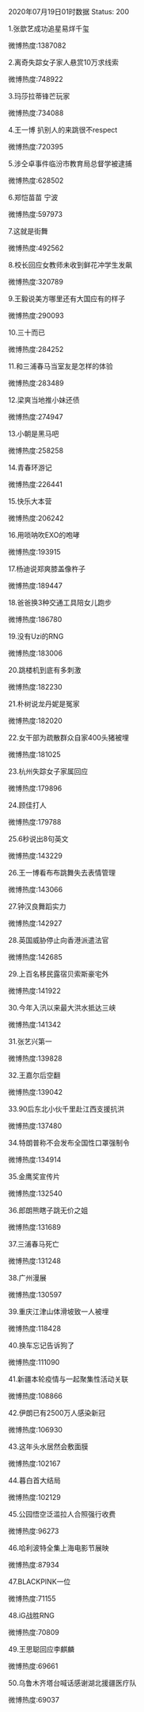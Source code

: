 2020年07月19日01时数据
Status: 200

1.张歆艺成功追星易烊千玺

微博热度:1387082

2.离奇失踪女子家人悬赏10万求线索

微博热度:748922

3.玛莎拉蒂锋芒玩家

微博热度:734088

4.王一博 扒别人的来跳很不respect

微博热度:720395

5.涉仝卓事件临汾市教育局总督学被逮捕

微博热度:628502

6.郑恺苗苗 宁波

微博热度:597973

7.这就是街舞

微博热度:492562

8.校长回应女教师未收到鲜花冲学生发飙

微博热度:320789

9.王毅说美方哪里还有大国应有的样子

微博热度:290093

10.三十而已

微博热度:284252

11.和三浦春马当室友是怎样的体验

微博热度:283489

12.梁爽当地推小妹还债

微博热度:274947

13.小朝是黑马吧

微博热度:258258

14.青春环游记

微博热度:226441

15.快乐大本营

微博热度:206242

16.用唢呐吹EXO的咆哮

微博热度:193915

17.杨迪说郑爽膝盖像杵子

微博热度:189447

18.爸爸换3种交通工具陪女儿跑步

微博热度:186780

19.没有Uzi的RNG

微博热度:183006

20.跳楼机到底有多刺激

微博热度:182230

21.朴树说龙丹妮是冤家

微博热度:182020

22.女干部为疏散群众自家400头猪被埋

微博热度:181025

23.杭州失踪女子家属回应

微博热度:179896

24.顾佳打人

微博热度:179788

25.6秒说出8句英文

微博热度:143229

26.王一博看布布跳舞失去表情管理

微博热度:143066

27.钟汉良舞蹈实力

微博热度:142927

28.英国威胁停止向香港派遣法官

微博热度:142685

29.上百名移民露宿贝索斯豪宅外

微博热度:141922

30.今年入汛以来最大洪水抵达三峡

微博热度:141342

31.张艺兴第一

微博热度:139828

32.王嘉尔后空翻

微博热度:139042

33.90后东北小伙千里赴江西支援抗洪

微博热度:137480

34.特朗普称不会发布全国性口罩强制令

微博热度:134914

35.金鹰奖宣传片

微博热度:132540

36.郎朗熊瞎子跳无价之姐

微博热度:131689

37.三浦春马死亡

微博热度:131248

38.广州漫展

微博热度:130597

39.重庆江津山体滑坡致一人被埋

微博热度:118428

40.换车忘记告诉狗了

微博热度:111090

41.新疆本轮疫情与一起聚集性活动关联

微博热度:108866

42.伊朗已有2500万人感染新冠

微博热度:106930

43.这年头水居然会敷面膜

微博热度:102167

44.暮白首大结局

微博热度:102129

45.公园悟空泛滥拉人合照强行收费

微博热度:96273

46.哈利波特全集上海电影节展映

微博热度:87934

47.BLACKPINK一位

微博热度:71155

48.iG战胜RNG

微博热度:70809

49.王思聪回应李麒麟

微博热度:69661

50.乌鲁木齐塔台喊话感谢湖北援疆医疗队

微博热度:69037


